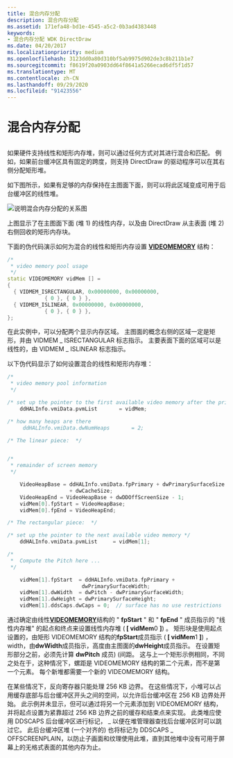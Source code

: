 ```yaml
---
title: 混合内存分配
description: 混合内存分配
ms.assetid: 171efa48-bd1e-4545-a5c2-0b3ad4383448
keywords:
- 混合内存分配 WDK DirectDraw
ms.date: 04/20/2017
ms.localizationpriority: medium
ms.openlocfilehash: 3123dd0a80d310bf5ab9975d902de3c8b211b1e7
ms.sourcegitcommit: f8619f20a0903dd64f8641a5266ecad6df5f1d57
ms.translationtype: MT
ms.contentlocale: zh-CN
ms.lasthandoff: 09/29/2020
ms.locfileid: "91423556"
---
```

# <a name="mixed-memory-allocation"></a>混合内存分配


## <span id="ddk_mixed_memory_allocation_gg"></span><span id="DDK_MIXED_MEMORY_ALLOCATION_GG"></span>


如果硬件支持线性和矩形内存堆，则可以通过任何方式对其进行混合和匹配。 例如，如果前台缓冲区具有固定的跨度，则支持 DirectDraw 的驱动程序可以在其右侧分配矩形堆。

如下图所示，如果有足够的内存保持在主图面下面，则可以将此区域变成可用于后台缓冲区的线性堆。

![说明混合内存分配的关系图](images/ddfig6.png)

上图显示了在主图面下面 (堆 1) 的线性内存，以及由 DirectDraw 从主表面 (堆 2) 右侧回收的矩形内存块。

下面的伪代码演示如何为混合的线性和矩形内存设置 [**VIDEOMEMORY**](/windows/win32/api/ddrawint/ns-ddrawint-videomemory) 结构：

```cpp
/*
 * video memory pool usage
 */
static VIDEOMEMORY vidMem [] =
{
  { VIDMEM_ISRECTANGULAR, 0x00000000, 0x00000000,
            { 0 }, { 0 } },
  { VIDMEM_ISLINEAR, 0x00000000, 0x00000000,
            { 0 }, { 0 } },
};
```

在此实例中，可以分配两个显示内存区域。 主图面的概念右侧的区域一定是矩形，并由 VIDMEM \_ ISRECTANGULAR 标志指示。 主要表面下面的区域可以是线性的，由 VIDMEM \_ ISLINEAR 标志指示。

以下伪代码显示了如何设置混合的线性和矩形内存堆：

```cpp
/*
 * video memory pool information
 */

/* set up the pointer to the first available video memory after the primary surface */
    ddHALInfo.vmiData.pvmList       = vidMem;

/* how many heaps are there   
     ddHALInfo.vmiData.dwNumHeaps       = 2;

/* The linear piece:  */


/*
 * remainder of screen memory
 */

    VideoHeapBase = ddHALInfo.vmiData.fpPrimary + dwPrimarySurfaceSize
                    + dwCacheSize;
    VideoHeapEnd = VideoHeapBase + dwDDOffScreenSize - 1;
    vidMem[0].fpStart = VideoHeapBase;
    vidMem[0].fpEnd = VideoHeapEnd;

/* The rectangular piece:  */

/* set up the pointer to the next available video memory */
    ddHALInfo.vmiData.pvmList     = vidMem[1];

/*
 *  Compute the Pitch here ...
 */

    vidMem[1].fpStart  = ddHALInfo.vmiData.fpPrimary + 
                        dwPrimarySurfaceWidth;
    vidMem[1].dwWidth  = dwPitch - dwPrimarySurfaceWidth;
    vidMem[1].dwHeight = dwPrimarySurfaceHeight;
    vidMem[1].ddsCaps.dwCaps = 0;  // surface has no use restrictions
```

通过确定由线性[**VIDEOMEMORY**](/windows/win32/api/ddrawint/ns-ddrawint-videomemory)结构的 " **fpStart** " 和 " **fpEnd** " 成员指示的 "线性内存堆" 的起点和终点来设置线性内存堆 (<strong> \[ vidMem</strong>0 <strong>\]</strong>) 。 矩形块是使用起点设置的，由矩形 VIDEOMEMORY 结构的**fpStart**成员指示 (<strong> \[ vidMem</strong>1 <strong>\]</strong>) ，width，由**dwWidth**成员指示，高度由主图面的**dwHeight**成员指示。 在设置矩形部分之前，必须先计算 **dwPitch** 成员)  (间距。 这与上一个矩形示例相同，不同之处在于，这种情况下，螺距是 VIDEOMEMORY 结构的第二个元素，而不是第一个元素。 每个新堆都需要一个新的 VIDEOMEMORY 结构。

在某些情况下，反向寄存器只能处理 256 KB 边界。 在这些情况下，小堆可以占用缓存底部与后台缓冲区开头之间的空间，以允许后台缓冲区在 256 KB 边界处开始。 此示例并未显示，但可以通过将另一个元素添加到 VIDEOMEMORY 结构，并将起点设置为紧靠超过 256 KB 边界之前的缓存和结束点来实现。 此类堆应使用 DDSCAPS 后台缓冲区进行标记， \_ 以便在堆管理器查找后台缓冲区时可以跳过它。 此后台缓冲区堆 (一个对齐的) 也将标记为 DDSCAPS \_ OFFSCREENPLAIN，以防止子画面和纹理使用此堆，直到其他堆中没有可用于屏幕上的无格式表面的其他内存为止。

 

